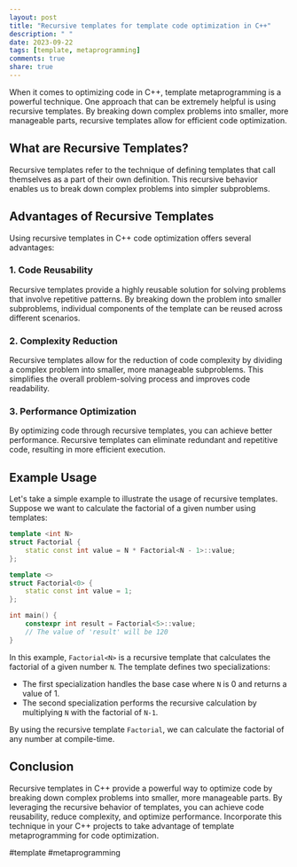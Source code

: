 ```yaml
---
layout: post
title: "Recursive templates for template code optimization in C++"
description: " "
date: 2023-09-22
tags: [template, metaprogramming]
comments: true
share: true
---
```


When it comes to optimizing code in C++, template metaprogramming is a powerful technique. One approach that can be extremely helpful is using recursive templates. By breaking down complex problems into smaller, more manageable parts, recursive templates allow for efficient code optimization.

## What are Recursive Templates?

Recursive templates refer to the technique of defining templates that call themselves as a part of their own definition. This recursive behavior enables us to break down complex problems into simpler subproblems.

## Advantages of Recursive Templates

Using recursive templates in C++ code optimization offers several advantages:

### 1. Code Reusability

Recursive templates provide a highly reusable solution for solving problems that involve repetitive patterns. By breaking down the problem into smaller subproblems, individual components of the template can be reused across different scenarios.

### 2. Complexity Reduction

Recursive templates allow for the reduction of code complexity by dividing a complex problem into smaller, more manageable subproblems. This simplifies the overall problem-solving process and improves code readability.

### 3. Performance Optimization

By optimizing code through recursive templates, you can achieve better performance. Recursive templates can eliminate redundant and repetitive code, resulting in more efficient execution.

## Example Usage

Let's take a simple example to illustrate the usage of recursive templates. Suppose we want to calculate the factorial of a given number using templates:

```cpp
template <int N>
struct Factorial {
    static const int value = N * Factorial<N - 1>::value;
};

template <>
struct Factorial<0> {
    static const int value = 1;
};

int main() {
    constexpr int result = Factorial<5>::value;
    // The value of 'result' will be 120
}
```

In this example, `Factorial<N>` is a recursive template that calculates the factorial of a given number `N`. The template defines two specializations:

- The first specialization handles the base case where `N` is 0 and returns a value of 1.
- The second specialization performs the recursive calculation by multiplying `N` with the factorial of `N-1`.

By using the recursive template `Factorial`, we can calculate the factorial of any number at compile-time.

## Conclusion

Recursive templates in C++ provide a powerful way to optimize code by breaking down complex problems into smaller, more manageable parts. By leveraging the recursive behavior of templates, you can achieve code reusability, reduce complexity, and optimize performance. Incorporate this technique in your C++ projects to take advantage of template metaprogramming for code optimization.

#template #metaprogramming